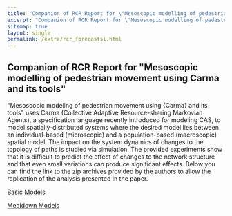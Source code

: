 ```yaml
---
title: "Companion of RCR Report for \"Mesoscopic modelling of pedestrian movement using Carma and its tools\""
excerpt: "Companion of RCR Report for \"Mesoscopic modelling of pedestrian movement using Carma and its tools\""
sitemap: true
layout: single
permalink: /extra/rcr_forecastsi.html
---
```


## Companion of RCR Report for "Mesoscopic modelling of pedestrian movement using Carma and its tools"

"Mesoscopic modeling of pedestrian movement using {Carma} and its tools" uses Carma (Collective Adaptive Resource-sharing Markovian Agents), a specification language recently introduced for modeling CAS, to model spatially-distributed systems where the desired model lies between an individual-based (microscopic) and a population-based (macroscopic) spatial model. 
The impact on the system dynamics of changes to the topology of paths is studied via simulation. 
The provided experiments show that it is difficult to predict the effect of changes to the network structure and that even small variations can produce significant effects.
Below you can find the link to the zip archives provided by the authors to allow the replication of the analysis presented in the paper.

[Basic Models](https://drive.google.com/open?id=1p4hAG7-VP7Ycpy6emHDE44yK0PiCI0aJ)

[Mealdown Models](https://drive.google.com/open?id=1tthJfJnQTKXlJNDUA6oGiZNor3emVQMq)
